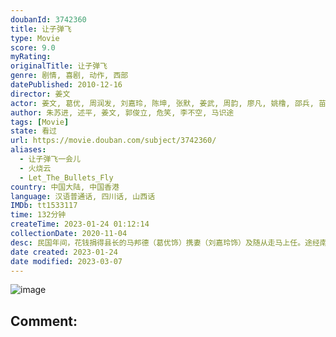 ```yaml
---
doubanId: 3742360
title: 让子弹飞
type: Movie
score: 9.0
myRating: 
originalTitle: 让子弹飞
genre: 剧情, 喜剧, 动作, 西部
datePublished: 2010-12-16
director: 姜文
actor: 姜文, 葛优, 周润发, 刘嘉玲, 陈坤, 张默, 姜武, 周韵, 廖凡, 姚橹, 邵兵, 苗圃, 冯小刚, 胡军, 马珂, 白冰, 杜奕衡, 李静, 胡明, 危笑, 杨奇雨, 赵铭, 宣晓鸣, 绀野千春, 郭俊立, 马元, 姜洪齐, 岳红, 吴昔果, 沙瑀, 陈磊, 文祥
author: 朱苏进, 述平, 姜文, 郭俊立, 危笑, 李不空, 马识途
tags: [Movie]
state: 看过
url: https://movie.douban.com/subject/3742360/
aliases:
  - 让子弹飞一会儿
  - 火烧云
  - Let_The_Bullets_Fly
country: 中国大陆, 中国香港
language: 汉语普通话, 四川话, 山西话
IMDb: tt1533117
time: 132分钟
createTime: 2023-01-24 01:12:14
collectionDate: 2020-11-04
desc: 民国年间，花钱捐得县长的马邦德（葛优饰）携妻（刘嘉玲饰）及随从走马上任。途经南国某地，遭劫匪张麻子（姜文饰）一伙伏击，随从尽死，只夫妻二人侥幸活命。马为保命，谎称自己是县长的汤师爷。为汤师爷许...
date created: 2023-01-24
date modified: 2023-03-07
---
```


![image](p1512562287.jpg)

Comment:
---
